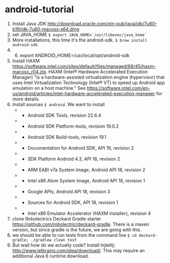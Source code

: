 android-tutorial
================

1. Install Java JDK <http://download.oracle.com/otn-pub/java/jdk/7u60-b19/jdk-7u60-macosx-x64.dmg>
2. set JAVA_HOME ``$ export JAVA_HOME=`/usr/libexec/java_home` ``
4. More installations, this time it's the android-sdk. `$ brew install android-sdk`
5. 6. export ANDROID_HOME=/usr/local/opt/android-sdk
6. Install HAXM <https://software.intel.com/sites/default/files/managed/68/45/haxm-macosx_r04.zip>. HAXM (Intel® Hardware Accelerated Execution Manager) "is a hardware-assisted virtualization engine (hypervisor) that uses Intel Virtualization Technology (Intel® VT) to speed up Android app emulation on a host machine." See <https://software.intel.com/en-us/android/articles/intel-hardware-accelerated-execution-manager> for more details.
7. Install sources `$ android`. We want to install 
    * - Android SDK Tools, revision 22.6.4
    * - Android SDK Platform-tools, revision 19.0.2
    * - Android SDK Build-tools, revision 19.1
    * - Documentation for Android SDK, API 19, revision 2
    * - SDK Platform Android 4.3, API 18, revision 2
    * - ARM EABI v7a System Image, Android API 18, revision 2
    * - Intel x86 Atom System Image, Android API 18, revision 1
    * - Google APIs, Android API 18, revision 3
    * - Sources for Android SDK, API 18, revision 1
    * - Intel x86 Emulator Accelerator (HAXM installer), revision 4
8. clone Robolectrics Deckard Gradle starter <https://github.com/robolectric/deckard-gradle>. There is a maven version, but since gradle is the future, we are going with this. 
9. we should be able to run tests from the command line `$ cd deckard-gradle; ./gradlew clean test`
10. But wait how do we actually code? Install Injtellij: <http://www.jetbrains.com/idea/download/>. This may require an additional Java 6 runtime download.
